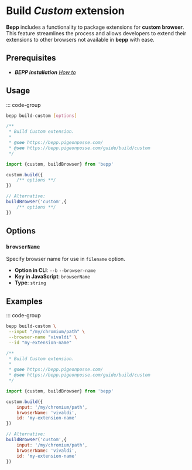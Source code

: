 # Build _Custom_ extension

**Bepp** includes a functionality to package extensions for **custom browser**. This feature streamlines the process and allows developers to extend their extensions to other browsers not available in **bepp** with ease.

## Prerequisites

- **__BEPP_ installation_** [_How to_](/guide/getting-started#installation)

## Usage

::: code-group

```bash
bepp build-custom [options]
```

```js
/**
 * Build Custom extension.
 * 
 * @see https://bepp.pigeonposse.com/
 * @see https://bepp.pigeonposse.com/guide/build/custom
 */

import {custom, buildBrowser} from 'bepp'

custom.build({
    /** options **/
})

// Alternative:
buildBrowser('custom',{
    /** options **/
})
```

## Options

<!--@include: ../../partials/build-browser-input-custom.md-->
<!--@include: ../../partials/build-browser-shared.md-->

### `browserName`

Specify browser name for use in `filename` option.

- **Option in CLI**: `--b` `--browser-name`
- **Key in JavaScript**: `browserName`
- **Type**: `string`

<!--@include: ../../partials/options-shared.md-->

## Examples

::: code-group

```bash
bepp build-custom \
 --input "/my/chromium/path" \
 --browser-name "vivaldi" \
 --id "my-extension-name"
```

```js
/**
 * Build Custom extension.
 * 
 * @see https://bepp.pigeonposse.com/
 * @see https://bepp.pigeonposse.com/guide/build/custom
 */

import {custom, buildBrowser} from 'bepp'

custom.build({
    input: '/my/chromium/path',
    brwoserName: 'vivaldi',
    id: 'my-extension-name'
})

// Alternative:
buildBrowser('custom',{
    input: '/my/chromium/path',
    brwoserName: 'vivaldi',
    id: 'my-extension-name'
})
```
